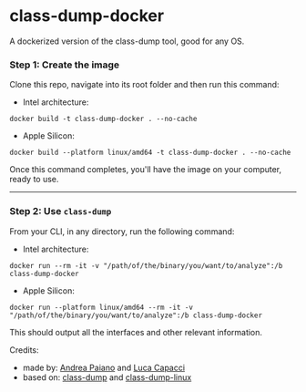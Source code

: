 # class-dump-docker
A dockerized version of the class-dump tool, good for any OS.

### **Step 1: Create the image**

Clone this repo, navigate into its root folder and then run this command:

- Intel architecture:
```
docker build -t class-dump-docker . --no-cache
```
- Apple Silicon:
```
docker build --platform linux/amd64 -t class-dump-docker . --no-cache
```

Once this command completes, you'll have the image on your computer, ready to use.

-----

### **Step 2: Use `class-dump`**

From your CLI, in any directory, run the following command:
- Intel architecture:
```
docker run --rm -it -v "/path/of/the/binary/you/want/to/analyze":/b class-dump-docker
```
- Apple Silicon:
```
docker run --platform linux/amd64 --rm -it -v "/path/of/the/binary/you/want/to/analyze":/b class-dump-docker
```
This should output all the interfaces and other relevant information.

Credits:
- made by: [Andrea Paiano](https://www.linkedin.com/in/andrea-paiano-27851520/) and [Luca Capacci](https://www.linkedin.com/in/lucacapacci/)
- based on: [class-dump](https://github.com/nygard/class-dump) and [class-dump-linux](https://github.com/tedzhang2891/class-dump-linux)
